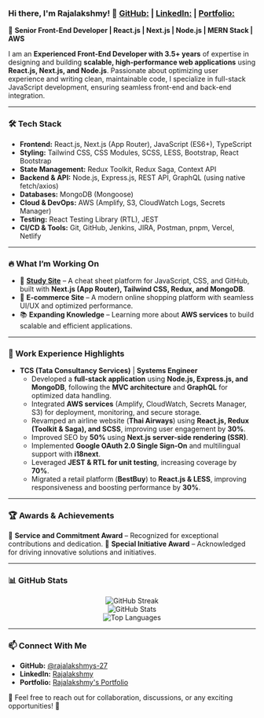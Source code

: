### Hi there, I'm Rajalakshmy! 👋 [**GitHub:**](https://github.com/rajalakshmys-27) | [**LinkedIn:**](https://www.linkedin.com/in/rajalakshmy-s-2709/) | [**Portfolio:**](https://rajalakshmy-portfolio.vercel.app/)

🚀 **Senior Front-End Developer | React.js | Next.js | Node.js | MERN Stack | AWS**

I am an **Experienced Front-End Developer with 3.5+ years** of expertise in designing and building **scalable, high-performance web applications** using **React.js, Next.js, and Node.js**. Passionate about optimizing user experience and writing clean, maintainable code, I specialize in full-stack JavaScript development, ensuring seamless front-end and back-end integration.

---

### 🛠️ Tech Stack

- **Frontend:** React.js, Next.js (App Router), JavaScript (ES6+), TypeScript
- **Styling:** Tailwind CSS, CSS Modules, SCSS, LESS, Bootstrap, React Bootstrap
- **State Management:** Redux Toolkit, Redux Saga, Context API
- **Backend & API:** Node.js, Express.js, REST API, GraphQL (using native fetch/axios)
- **Databases:** MongoDB (Mongoose)
- **Cloud & DevOps:** AWS (Amplify, S3, CloudWatch Logs, Secrets Manager)
- **Testing:** React Testing Library (RTL), JEST
- **CI/CD & Tools:** Git, GitHub, Jenkins, JIRA, Postman, pnpm, Vercel, Netlify

---

### 🔥 What I’m Working On

- 🚧 **[Study Site](https://lastminref.netlify.app/)** – A cheat sheet platform for JavaScript, CSS, and GitHub, built with **Next.js (App Router), Tailwind CSS, Redux, and MongoDB**.
- 🛒 **E-commerce Site** – A modern online shopping platform with seamless UI/UX and optimized performance.
- 📚 **Expanding Knowledge** – Learning more about **AWS services** to build scalable and efficient applications.

---

### 💼 Work Experience Highlights

- **TCS (Tata Consultancy Services)** | **Systems Engineer**
  - Developed a **full-stack application** using **Node.js, Express.js, and MongoDB**, following the **MVC architecture** and **GraphQL** for optimized data handling.
  - Integrated **AWS services** (Amplify, CloudWatch, Secrets Manager, S3) for deployment, monitoring, and secure storage.
  - Revamped an airline website (**Thai Airways**) using **React.js, Redux (Toolkit & Saga), and SCSS**, improving user engagement by **30%**.
  - Improved SEO by **50%** using **Next.js server-side rendering (SSR)**.
  - Implemented **Google OAuth 2.0 Single Sign-On** and multilingual support with **i18next**.
  - Leveraged **JEST & RTL for unit testing**, increasing coverage by **70%**.
  - Migrated a retail platform (**BestBuy**) to **React.js & LESS**, improving responsiveness and boosting performance by **30%**.

---

### 🏆 Awards & Achievements

🏅 **Service and Commitment Award** – Recognized for exceptional contributions and dedication.
🏅 **Special Initiative Award** – Acknowledged for driving innovative solutions and initiatives.

---

### 📊 GitHub Stats

<div align="center">
  <img src="https://github-readme-streak-stats.herokuapp.com/?user=rajalakshmys-27&theme=radical&hide_border=true" alt="GitHub Streak" />
  <br/>
  <img src="https://github-readme-stats.vercel.app/api?username=rajalakshmys-27&show_icons=true&theme=radical&hide_border=true" alt="GitHub Stats" />
  <br/>
  <img src="https://github-readme-stats.vercel.app/api/top-langs/?username=rajalakshmys-27&layout=compact&theme=radical&hide_border=true" alt="Top Languages" />
</div>

---

### 📫 Connect With Me

- **GitHub:** [@rajalakshmys-27](https://github.com/rajalakshmys-27)
- **LinkedIn:** [Rajalakshmy](https://www.linkedin.com/in/rajalakshmy-s-2709/)
- **Portfolio:** [Rajalakshmy's Portfolio](https://rajalakshmy-portfolio.vercel.app/)

💬 Feel free to reach out for collaboration, discussions, or any exciting opportunities! 🚀
